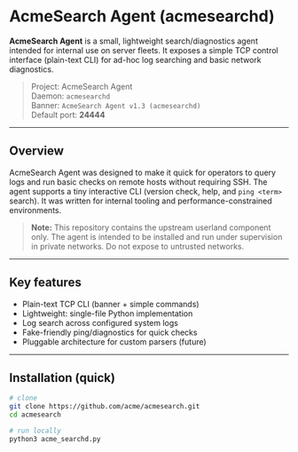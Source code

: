 # AcmeSearch Agent (acmesearchd)

**AcmeSearch Agent** is a small, lightweight search/diagnostics agent intended for internal use on server fleets.
It exposes a simple TCP control interface (plain-text CLI) for ad-hoc log searching and basic network diagnostics.

> Project: AcmeSearch Agent  
> Daemon: `acmesearchd`  
> Banner: `AcmeSearch Agent v1.3 (acmesearchd)`  
> Default port: **24444**

---

## Overview

AcmeSearch Agent was designed to make it quick for operators to query logs and run basic checks on remote hosts without requiring SSH. The agent supports a tiny interactive CLI (version check, help, and `ping <term>` search). It was written for internal tooling and performance-constrained environments.

> **Note:** This repository contains the upstream userland component only. The agent is intended to be installed and run under supervision in private networks. Do not expose to untrusted networks.

---

## Key features

- Plain-text TCP CLI (banner + simple commands)
- Lightweight: single-file Python implementation
- Log search across configured system logs
- Fake-friendly ping/diagnostics for quick checks
- Pluggable architecture for custom parsers (future)

---

## Installation (quick)

```bash
# clone
git clone https://github.com/acme/acmesearch.git
cd acmesearch

# run locally
python3 acme_searchd.py
